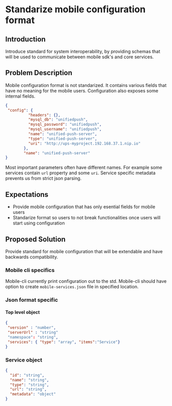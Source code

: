 # Standarize mobile configuration format

## Introduction

Introduce standard for system interoperability, by providing schemas that will be used to communicate between mobile sdk's and core services.

## Problem Description

Mobile configuration format is not standarized. It contains various fields that have no meaning for the mobile users.
Configuration also exposes some internal fields. 

```json
{
 "config": {
          "headers": {},
          "mysql_db": "unifiedpush",
          "mysql_password": "unifiedpush",
          "mysql_username": "unifiedpush",
          "name": "unified-push-server",
          "type": "unified-push-server",
          "uri": "http://ups-myproject.192.168.37.1.nip.io"
        },
        "name": "unified-push-server"
}
```

Most important parameters often have different names. For example some services contain `url` property and some `uri`.
Service specific metadata prevents us from strict json parsing.

## Expectations

- Provide mobile configuration that has only esential fields for mobile users
- Standarize format so users to not break functionalities once users will start using configuration
 
## Proposed Solution

Provide standard for mobile configuration that will be extendable and have backwards compatibility.

### Mobile cli specifics

Mobile-cli currently print configuration out to the std. 
Mobile-cli should have option to create `mobile-services.json` file in specified location.

### Json format specific

#### Top level object

```json
{
 "version" : "number",
 "serverUrl" : "string" 
 "namespace": "string",
 "services": { "type": "array", "items":"Service"}
}
```

### Service object

```json
{
  "id": "string",
  "name": "string",
  "type": "string",
  "url": "string",
  "metadata": "object"
}
```

